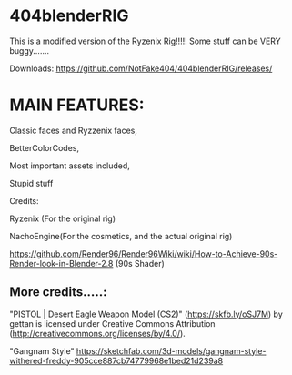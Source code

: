 # 404blenderRIG
This is a modified version of the Ryzenix Rig!!!!!
Some stuff can be VERY buggy.......

Downloads: https://github.com/NotFake404/404blenderRIG/releases/

# MAIN FEATURES:
Classic faces and Ryzzenix faces,

BetterColorCodes,

Most important assets included,

Stupid stuff




Credits:

Ryzenix (For the original rig)

NachoEngine(For the cosmetics, and the actual original rig)

https://github.com/Render96/Render96Wiki/wiki/How-to-Achieve-90s-Render-look-in-Blender-2.8 (90s Shader)

## More credits.....:

"PISTOL | Desert Eagle Weapon Model (CS2)" (https://skfb.ly/oSJ7M) by gettan is licensed under Creative Commons Attribution (http://creativecommons.org/licenses/by/4.0/).

"Gangnam Style"  https://sketchfab.com/3d-models/gangnam-style-withered-freddy-905cce887cb74779968e1bed21d239a8
